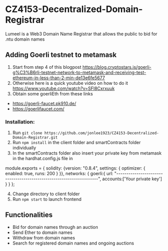 # CZ4153-Decentralized-Domain-Registrar

Lumeel is a Web3 Domain Name Registrar that allows the public to bid for .ntu domain names 

## Adding Goerli testnet to metamask
1. Start from step 4 of this blogpost https://blog.cryptostars.is/goerli-g%C3%B6rli-testnet-network-to-metamask-and-receiving-test-ethereum-in-less-than-2-min-de13e6fe5677 
2. Otherwise here is a quick youtube video on how to do it https://www.youtube.com/watch?v=SFl8Cxrxuuk
3. Obtain some goerliEth from these links 
- https://goerli-faucet.pk910.de/
- https://goerlifaucet.com/

### Installation:
1. Run `git clone https://github.com/jonlee1923/CZ4153-Decentralized-Domain-Registrar.git`
2. Run `npm install` in the client folder and smartContracts folder individually
3. In the smartContracts folder also insert your private key from metamask in the hardhat.config.js file in 

module.exports = {
  solidity: {version: "0.8.4", settings: { optimizer: { enabled: true, runs: 200 } }},
  networks: {
    goerli:{
      url: "---------------------------------------------------------------------",
      accounts:['Your private key']
    }
  }
};

4. Change directory to client folder 
5. Run `npm start` to launch frontend

## Functionalities
- Bid for domain names through an auction
- Send Ether to domain names
- Withdraw from domain names
- Search for registered domain names and ongoing auctions
